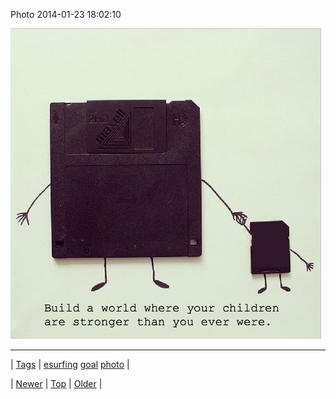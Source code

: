 <!--
title: Photo 2014-01-23 18
date: 2020-06-28T15:27:00.259Z
tags: esurfing, goal, photo
-->


Photo 2014-01-23 18:02:10

![](74292784541-0.jpg)

<!--BOTTOM-POST-NAVIGATION-->
---

| [Tags](tags.md) | [esurfing](tag-esurfing.md) [goal](tag-goal.md) [photo](tag-photo.md) |

| [Newer](74280036132.md) | [Top](index.md) | [Older](74364684500.md) |